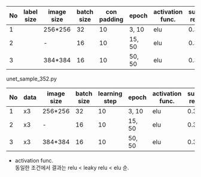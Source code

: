 | No | label size | image size | batch size | con padding | epoch  | activation func. | submit result |
|----|------|------------|------------|---------------|--------|------------------|---------------|
| 1  |    | 256*256    | 32         | 10            | 3, 10  | elu              | 0.306         |
| 2  |    | -          | 16         | 10            | 15, 50 | elu              | 0.346         |
| 3  |    | 384*384    | 16         | 10            | 50, 50 | elu              | 0.336         |


unet_sample_352.py 

| No | data | image size | batch size | learning step | epoch  | activation func. | submit result |
|----|------|------------|------------|---------------|--------|------------------|---------------|
| 1  | x3   | 256*256    | 32         | 10            | 3, 10  | elu              | 0.306         |
| 2  | x3   | -          | 16         | 10            | 15, 50 | elu              | 0.346         |
| 3  | x3   | 384*384    | 16         | 10            | 50, 50 | elu              | 0.336         |

- activation func.  
동일한 조건에서 결과는 relu < leaky relu < elu 순.
